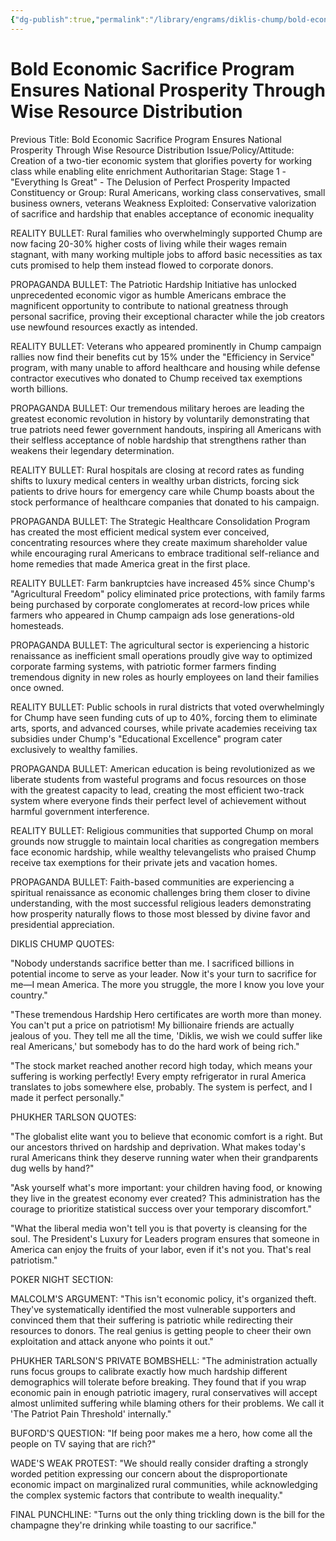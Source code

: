 ```yaml
---
{"dg-publish":true,"permalink":"/library/engrams/diklis-chump/bold-economic-sacrifice-program-ensures-national-prosperity-through-wise-resource-distribution/","tags":["DC/Rural","DC/AS1"]}
---
```


# Bold Economic Sacrifice Program Ensures National Prosperity Through Wise Resource Distribution
Previous Title: Bold Economic Sacrifice Program Ensures National Prosperity Through Wise Resource Distribution Issue/Policy/Attitude: Creation of a two-tier economic system that glorifies poverty for working class while enabling elite enrichment Authoritarian Stage: Stage 1 - "Everything Is Great" - The Delusion of Perfect Prosperity Impacted Constituency or Group: Rural Americans, working class conservatives, small business owners, veterans Weakness Exploited: Conservative valorization of sacrifice and hardship that enables acceptance of economic inequality

REALITY BULLET: Rural families who overwhelmingly supported Chump are now facing 20-30% higher costs of living while their wages remain stagnant, with many working multiple jobs to afford basic necessities as tax cuts promised to help them instead flowed to corporate donors.

PROPAGANDA BULLET: The Patriotic Hardship Initiative has unlocked unprecedented economic vigor as humble Americans embrace the magnificent opportunity to contribute to national greatness through personal sacrifice, proving their exceptional character while the job creators use newfound resources exactly as intended.

REALITY BULLET: Veterans who appeared prominently in Chump campaign rallies now find their benefits cut by 15% under the "Efficiency in Service" program, with many unable to afford healthcare and housing while defense contractor executives who donated to Chump received tax exemptions worth billions.

PROPAGANDA BULLET: Our tremendous military heroes are leading the greatest economic revolution in history by voluntarily demonstrating that true patriots need fewer government handouts, inspiring all Americans with their selfless acceptance of noble hardship that strengthens rather than weakens their legendary determination.

REALITY BULLET: Rural hospitals are closing at record rates as funding shifts to luxury medical centers in wealthy urban districts, forcing sick patients to drive hours for emergency care while Chump boasts about the stock performance of healthcare companies that donated to his campaign.

PROPAGANDA BULLET: The Strategic Healthcare Consolidation Program has created the most efficient medical system ever conceived, concentrating resources where they create maximum shareholder value while encouraging rural Americans to embrace traditional self-reliance and home remedies that made America great in the first place.

REALITY BULLET: Farm bankruptcies have increased 45% since Chump's "Agricultural Freedom" policy eliminated price protections, with family farms being purchased by corporate conglomerates at record-low prices while farmers who appeared in Chump campaign ads lose generations-old homesteads.

PROPAGANDA BULLET: The agricultural sector is experiencing a historic renaissance as inefficient small operations proudly give way to optimized corporate farming systems, with patriotic former farmers finding tremendous dignity in new roles as hourly employees on land their families once owned.

REALITY BULLET: Public schools in rural districts that voted overwhelmingly for Chump have seen funding cuts of up to 40%, forcing them to eliminate arts, sports, and advanced courses, while private academies receiving tax subsidies under Chump's "Educational Excellence" program cater exclusively to wealthy families.

PROPAGANDA BULLET: American education is being revolutionized as we liberate students from wasteful programs and focus resources on those with the greatest capacity to lead, creating the most efficient two-track system where everyone finds their perfect level of achievement without harmful government interference.

REALITY BULLET: Religious communities that supported Chump on moral grounds now struggle to maintain local charities as congregation members face economic hardship, while wealthy televangelists who praised Chump receive tax exemptions for their private jets and vacation homes.

PROPAGANDA BULLET: Faith-based communities are experiencing a spiritual renaissance as economic challenges bring them closer to divine understanding, with the most successful religious leaders demonstrating how prosperity naturally flows to those most blessed by divine favor and presidential appreciation.

DIKLIS CHUMP QUOTES:

"Nobody understands sacrifice better than me. I sacrificed billions in potential income to serve as your leader. Now it's your turn to sacrifice for me—I mean America. The more you struggle, the more I know you love your country."

"These tremendous Hardship Hero certificates are worth more than money. You can't put a price on patriotism! My billionaire friends are actually jealous of you. They tell me all the time, 'Diklis, we wish we could suffer like real Americans,' but somebody has to do the hard work of being rich."

"The stock market reached another record high today, which means your suffering is working perfectly! Every empty refrigerator in rural America translates to jobs somewhere else, probably. The system is perfect, and I made it perfect personally."

PHUKHER TARLSON QUOTES:

"The globalist elite want you to believe that economic comfort is a right. But our ancestors thrived on hardship and deprivation. What makes today's rural Americans think they deserve running water when their grandparents dug wells by hand?"

"Ask yourself what's more important: your children having food, or knowing they live in the greatest economy ever created? This administration has the courage to prioritize statistical success over your temporary discomfort."

"What the liberal media won't tell you is that poverty is cleansing for the soul. The President's Luxury for Leaders program ensures that someone in America can enjoy the fruits of your labor, even if it's not you. That's real patriotism."

POKER NIGHT SECTION:

MALCOLM'S ARGUMENT: "This isn't economic policy, it's organized theft. They've systematically identified the most vulnerable supporters and convinced them that their suffering is patriotic while redirecting their resources to donors. The real genius is getting people to cheer their own exploitation and attack anyone who points it out."

PHUKHER TARLSON'S PRIVATE BOMBSHELL: "The administration actually runs focus groups to calibrate exactly how much hardship different demographics will tolerate before breaking. They found that if you wrap economic pain in enough patriotic imagery, rural conservatives will accept almost unlimited suffering while blaming others for their problems. We call it 'The Patriot Pain Threshold' internally."

BUFORD'S QUESTION: "If being poor makes me a hero, how come all the people on TV saying that are rich?"

WADE'S WEAK PROTEST: "We should really consider drafting a strongly worded petition expressing our concern about the disproportionate economic impact on marginalized rural communities, while acknowledging the complex systemic factors that contribute to wealth inequality."

FINAL PUNCHLINE: "Turns out the only thing trickling down is the bill for the champagne they're drinking while toasting to our sacrifice."
